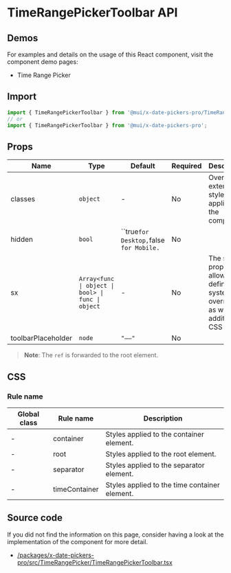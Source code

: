# TimeRangePickerToolbar API

## Demos

For examples and details on the usage of this React component, visit the component demo pages:

- Time Range Picker

## Import

```jsx
import { TimeRangePickerToolbar } from '@mui/x-date-pickers-pro/TimeRangePicker';
// or
import { TimeRangePickerToolbar } from '@mui/x-date-pickers-pro';
```

## Props

| Name | Type | Default | Required | Description |
|------|------|---------|----------|-------------|
| classes | `object` | - | No | Override or extend the styles applied to the component. |
| hidden | `bool` | ``true` for Desktop, `false` for Mobile.` | No |  |
| sx | `Array<func \| object \| bool> \| func \| object` | - | No | The system prop that allows defining system overrides as well as additional CSS styles. |
| toolbarPlaceholder | `node` | `"––"` | No |  |

> **Note**: The `ref` is forwarded to the root element.

## CSS

### Rule name

| Global class | Rule name | Description |
|--------------|-----------|-------------|
| - | container | Styles applied to the container element. |
| - | root | Styles applied to the root element. |
| - | separator | Styles applied to the separator element. |
| - | timeContainer | Styles applied to the time container element. |

## Source code

If you did not find the information on this page, consider having a look at the implementation of the component for more detail.

- [/packages/x-date-pickers-pro/src/TimeRangePicker/TimeRangePickerToolbar.tsx](https://github.com/mui/material-ui/tree/HEAD/packages/x-date-pickers-pro/src/TimeRangePicker/TimeRangePickerToolbar.tsx)